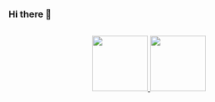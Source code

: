 ### Hi there 👋
##
<!--
**douglasbgodoy/douglasbgodoy** is a ✨ _special_ ✨ repository because its `README.md` (this file) appears on your GitHub profile.

Here are some ideas to get you started:

- 🔭 I’m currently working on ...
- 🌱 I’m currently learning ...
- 👯 I’m looking to collaborate on ...
- 🤔 I’m looking for help with ...
- 💬 Ask me about ...
- 📫 How to reach me: ...
- 😄 Pronouns: ...
- ⚡ Fun fact: ...
-->
<div align="center">
  <a href="https://github.com/douglasbgodoy">
  <img height="100em" src="https://github-readme-stats.vercel.app/api?username=douglasbgodoy&show_icons=true&theme=dark&include_all_commits=true&count_private=true"/>
  <img height="100em" src="https://github-readme-stats.vercel.app/api/top-langs/?username=douglasbgodoy&layout=compact&langs_count=7&theme=dark"/>
</div>
  
  ##
  
  
